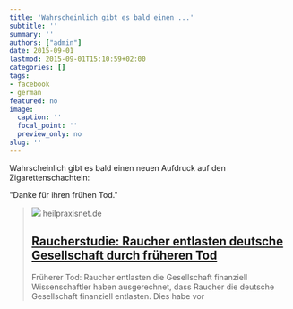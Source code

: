 ```yaml
---
title: 'Wahrscheinlich gibt es bald einen ...'
subtitle: ''
summary: ''
authors: ["admin"]
date: 2015-09-01
lastmod: 2015-09-01T15:10:59+02:00
categories: []
tags:
- facebook
- german
featured: no
image:
  caption: ''
  focal_point: ''
  preview_only: no
slug: ''
---
```

Wahrscheinlich gibt es bald einen neuen Aufdruck auf den Zigarettenschachteln:

"Danke für ihren frühen Tod."
> [![](https://www.heilpraxisnet.de/wp-content/uploads/2015/09/rauchen-gesellschaft.jpg)](http://www.heilpraxisnet.de/naturheilpraxis/makabere-studie-raucher-entlasten-gesellschaft-durch-frueheren-tod-2015090144222)
> heilpraxisnet.de
> ## [Raucherstudie: Raucher entlasten deutsche Gesellschaft durch früheren Tod](http://www.heilpraxisnet.de/naturheilpraxis/makabere-studie-raucher-entlasten-gesellschaft-durch-frueheren-tod-2015090144222)
>
>Früherer Tod: Raucher entlasten die Gesellschaft finanziell Wissenschaftler haben ausgerechnet, dass Raucher die deutsche Gesellschaft finanziell entlasten. Dies habe vor


